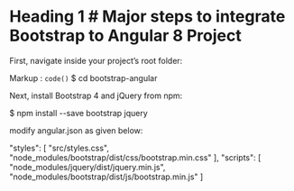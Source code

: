 # Heading 1 # Major steps to integrate Bootstrap to Angular 8 Project
First, navigate inside your project’s root folder:

Markup :  `code()`
$ cd bootstrap-angular


Next, install Bootstrap 4 and jQuery from npm:

$ npm install --save bootstrap jquery

modify angular.json as given below:


"styles": [
      "src/styles.css", 
        "node_modules/bootstrap/dist/css/bootstrap.min.css"
      ],
      "scripts": [
        "node_modules/jquery/dist/jquery.min.js",
        "node_modules/bootstrap/dist/js/bootstrap.min.js"
      ]
